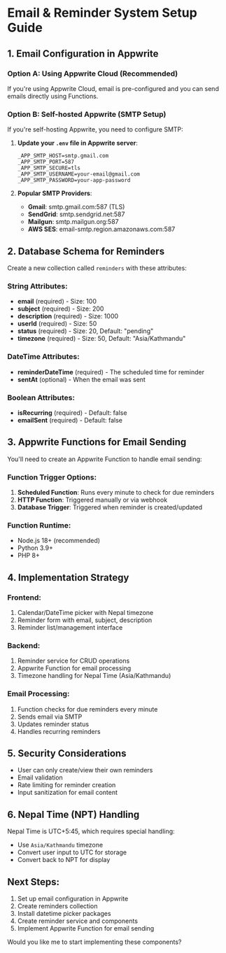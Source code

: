 # Email & Reminder System Setup Guide

## 1. Email Configuration in Appwrite

### Option A: Using Appwrite Cloud (Recommended)
If you're using Appwrite Cloud, email is pre-configured and you can send emails directly using Functions.

### Option B: Self-hosted Appwrite (SMTP Setup)
If you're self-hosting Appwrite, you need to configure SMTP:

1. **Update your `.env` file in Appwrite server**:
   ```env
   _APP_SMTP_HOST=smtp.gmail.com
   _APP_SMTP_PORT=587
   _APP_SMTP_SECURE=tls
   _APP_SMTP_USERNAME=your-email@gmail.com
   _APP_SMTP_PASSWORD=your-app-password
   ```

2. **Popular SMTP Providers**:
   - **Gmail**: smtp.gmail.com:587 (TLS)
   - **SendGrid**: smtp.sendgrid.net:587
   - **Mailgun**: smtp.mailgun.org:587
   - **AWS SES**: email-smtp.region.amazonaws.com:587

## 2. Database Schema for Reminders

Create a new collection called `reminders` with these attributes:

### String Attributes:
- **email** (required) - Size: 100
- **subject** (required) - Size: 200
- **description** (required) - Size: 1000
- **userId** (required) - Size: 50
- **status** (required) - Size: 20, Default: "pending"
- **timezone** (required) - Size: 50, Default: "Asia/Kathmandu"

### DateTime Attributes:
- **reminderDateTime** (required) - The scheduled time for reminder
- **sentAt** (optional) - When the email was sent

### Boolean Attributes:
- **isRecurring** (required) - Default: false
- **emailSent** (required) - Default: false

## 3. Appwrite Functions for Email Sending

You'll need to create an Appwrite Function to handle email sending:

### Function Trigger Options:
1. **Scheduled Function**: Runs every minute to check for due reminders
2. **HTTP Function**: Triggered manually or via webhook
3. **Database Trigger**: Triggered when reminder is created/updated

### Function Runtime:
- Node.js 18+ (recommended)
- Python 3.9+
- PHP 8+

## 4. Implementation Strategy

### Frontend:
1. Calendar/DateTime picker with Nepal timezone
2. Reminder form with email, subject, description
3. Reminder list/management interface

### Backend:
1. Reminder service for CRUD operations
2. Appwrite Function for email processing
3. Timezone handling for Nepal Time (Asia/Kathmandu)

### Email Processing:
1. Function checks for due reminders every minute
2. Sends email via SMTP
3. Updates reminder status
4. Handles recurring reminders

## 5. Security Considerations

- User can only create/view their own reminders
- Email validation
- Rate limiting for reminder creation
- Input sanitization for email content

## 6. Nepal Time (NPT) Handling

Nepal Time is UTC+5:45, which requires special handling:
- Use `Asia/Kathmandu` timezone
- Convert user input to UTC for storage
- Convert back to NPT for display

## Next Steps:
1. Set up email configuration in Appwrite
2. Create reminders collection
3. Install datetime picker packages
4. Create reminder service and components
5. Implement Appwrite Function for email sending

Would you like me to start implementing these components?
